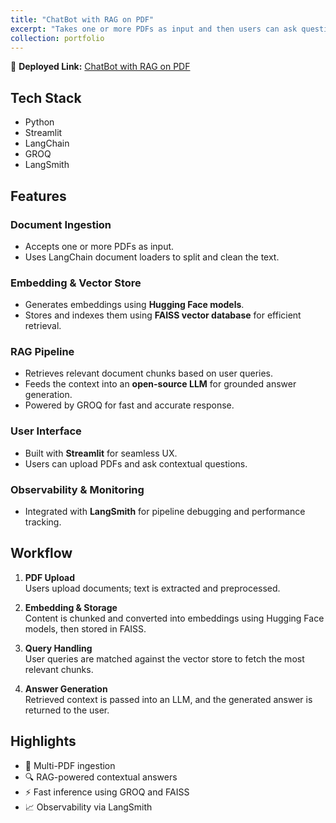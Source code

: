 ```yaml
---
title: "ChatBot with RAG on PDF"
excerpt: "Takes one or more PDFs as input and then users can ask questions and it will answer based on those provided documents."
collection: portfolio
---
```


🔗 **Deployed Link:** [ChatBot with RAG on PDF](https://rag-pdf-bot.streamlit.app/)

## Tech Stack  
- Python  
- Streamlit  
- LangChain  
- GROQ  
- LangSmith  

## Features

### Document Ingestion
- Accepts one or more PDFs as input.
- Uses LangChain document loaders to split and clean the text.

### Embedding & Vector Store
- Generates embeddings using **Hugging Face models**.
- Stores and indexes them using **FAISS vector database** for efficient retrieval.

### RAG Pipeline
- Retrieves relevant document chunks based on user queries.
- Feeds the context into an **open-source LLM** for grounded answer generation.
- Powered by GROQ for fast and accurate response.

### User Interface
- Built with **Streamlit** for seamless UX.
- Users can upload PDFs and ask contextual questions.

### Observability & Monitoring
- Integrated with **LangSmith** for pipeline debugging and performance tracking.

## Workflow

1. **PDF Upload**  
   Users upload documents; text is extracted and preprocessed.

2. **Embedding & Storage**  
   Content is chunked and converted into embeddings using Hugging Face models, then stored in FAISS.

3. **Query Handling**  
   User queries are matched against the vector store to fetch the most relevant chunks.

4. **Answer Generation**  
   Retrieved context is passed into an LLM, and the generated answer is returned to the user.

## Highlights

- 📄 Multi-PDF ingestion  
- 🔍 RAG-powered contextual answers  
- ⚡ Fast inference using GROQ and FAISS  
- 📈 Observability via LangSmith
